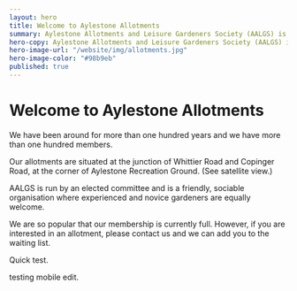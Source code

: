 ```yaml
---
layout: hero
title: Welcome to Aylestone Allotments
summary: Aylestone Allotments and Leisure Gardeners Society (AALGS) is one of the oldest allotment societies in Leicester.
hero-copy: Aylestone Allotments and Leisure Gardeners Society (AALGS) is one of the oldest allotment societies in Leicester.
hero-image-url: "/website/img/allotments.jpg"
hero-image-color: "#98b9eb"
published: true
---
```


# Welcome to Aylestone Allotments

We have been around for more than one hundred years and we have more than one hundred members.

Our allotments are situated at the junction of Whittier Road and Copinger Road, at the corner of Aylestone Recreation Ground. (See satellite view.)

AALGS is run by an elected committee and is a friendly, sociable organisation where experienced and novice gardeners are equally welcome.

We are so popular that our membership is currently full. However, if you are interested in an allotment, please contact us and we can add you to the waiting list.

Quick test.

testing mobile edit.
